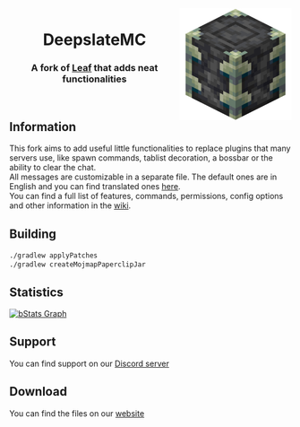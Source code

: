 <img src=".github/assets/logo.png" width="200px" align="right">
<div align="center">

# DeepslateMC
### A fork of [Leaf](https://github.com/Winds-Studio/Leaf) that adds neat functionalities
<br/>
</div>

## Information
This fork aims to add useful little functionalities to replace plugins that many servers use, like spawn commands, tablist decoration, a bossbar or the ability to clear the chat.
<br>
All messages are customizable in a separate file. The default ones are in English and you can find translated ones [here](https://pascalpex.de/files/deepslate/translations/).
<br>
You can find a full list of features, commands, permissions, config options and other information in the [wiki](https://github.com/Pascalpex/DeepslateMC/wiki).
## Building
```
./gradlew applyPatches
./gradlew createMojmapPaperclipJar
```
## Statistics
[![bStats Graph](https://bstats.org/signatures/server-implementation/DeepslateMC.svg)](https://bstats.org/plugin/server-implementation/DeepslateMC)
## Support
You can find support on our [Discord server](https://discord.gg/BGrhNnVczp)
## Download
You can find the files on our [website](https://pascalpex.de/deepslate/)
